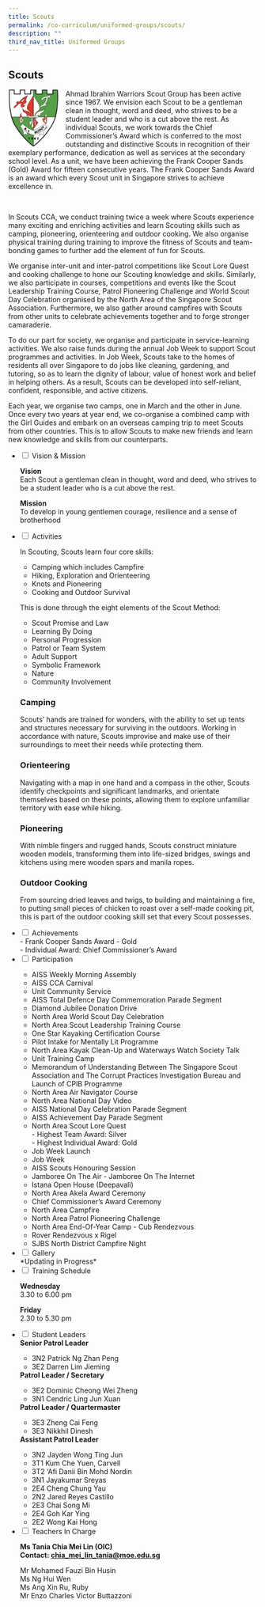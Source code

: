 ```yaml
---
title: Scouts
permalink: /co-curriculum/uniformed-groups/scouts/
description: ""
third_nav_title: Uniformed Groups
---
```

## Scouts
<img align="left" style="width:20%;margin-right:15px;" src="/images/scout%20logo.jpg">

Ahmad Ibrahim Warriors Scout Group has been active since 1967. We envision each Scout to be a gentleman clean in thought, word and deed, who strives to be a student leader and who is a cut above the rest. As individual Scouts, we work towards the Chief Commissioner’s Award which is conferred to the most outstanding and distinctive Scouts in recognition of their exemplary performance, dedication as well as services at the secondary school level. As a unit, we have been achieving the Frank Cooper Sands (Gold) Award for fifteen consecutive years. The Frank Cooper Sands Award is an award which every Scout unit in Singapore strives to achieve excellence in.

<br clear="left">

In Scouts CCA, we conduct training twice a week where Scouts experience many exciting and enriching activities and learn Scouting skills such as camping, pioneering, orienteering and outdoor cooking. We also organise physical training during training to improve the fitness of Scouts and team-bonding games to further add the element of fun for Scouts.

We organise inter-unit and inter-patrol competitions like Scout Lore Quest and cooking challenge to hone our Scouting knowledge and skills. Similarly, we also participate in courses, competitions and events like the Scout Leadership Training Course, Patrol Pioneering Challenge and World Scout Day Celebration organised by the North Area of the Singapore Scout Association. Furthermore, we also gather around campfires with Scouts from other units to celebrate achievements together and to forge stronger camaraderie. 

To do our part for society, we organise and participate in service-learning activities. We also raise funds during the annual Job Week to support Scout programmes and activities. In Job Week, Scouts take to the homes of residents all over Singapore to do jobs like cleaning, gardening, and tutoring, so as to learn the dignity of labour, value of honest work and belief in helping others. As a result, Scouts can be developed into self-reliant, confident, responsible, and active citizens.  

Each year, we organise two camps, one in March and the other in June. Once every two years at year end, we co-organise a combined camp with the Girl Guides and embark on an overseas camping trip to meet Scouts from other countries. This is to allow Scouts to make new friends and learn new knowledge and skills from our counterparts. 
<ul class="jekyllcodex_accordion">
<li><input type="checkbox" id="accordion1"> <label for="accordion1">Vision &amp; Mission</label>
<div>
	<p><strong>Vision</strong><br>Each Scout a gentleman clean in thought, word and deed, who strives to be a student leader who is a cut above the rest.</p>
<p><strong>Mission</strong><br>To develop in young gentlemen courage, resilience and a sense of brotherhood</p>
</div>
</li>
<li><input type="checkbox" id="accordion2"> <label for="accordion2">Activities</label>
<div>
<p></p><p>In Scouting, Scouts learn four core skills:</p>
<ul>
<li>Camping which includes Campfire</li>
<li>Hiking, Exploration and Orienteering</li>
<li>Knots and Pioneering</li>
<li>Cooking and Outdoor Survival</li>
</ul>
<p>This is done through the eight elements of the Scout Method:  </p>
<ul>
<li>Scout Promise and Law</li>
<li>Learning By Doing</li>
<li>Personal Progression</li>
<li>Patrol or Team System</li>
<li>Adult Support</li>
<li>Symbolic Framework</li>
<li>Nature</li>
<li>Community Involvement</li>
</ul>
<h3 id="camping">Camping</h3>
<p>Scouts’ hands are trained for wonders, with the ability to set up tents and structures necessary for surviving in the outdoors. Working in accordance with nature, Scouts improvise and make use of their surroundings to meet their needs while protecting them.</p>
<h3 id="orienteering">Orienteering</h3>
<p>Navigating with a map in one hand and a compass in the other, Scouts identify checkpoints and significant landmarks, and orientate themselves based on these points, allowing them to explore unfamiliar territory with ease while hiking.</p>
<h3 id="orienteering">Pioneering</h3>
<p>With nimble fingers and rugged hands, Scouts construct miniature wooden models, transforming them into life-sized bridges, swings and kitchens using mere wooden spars and manila ropes.</p>
<h3 id="outdoor-cooking">Outdoor Cooking</h3>
<p>From sourcing dried leaves and twigs, to building and maintaining a fire, to putting small pieces of chicken to roast over a self-made cooking pit, this is part of the outdoor cooking skill set that every Scout possesses.</p>
</div></li><li><input type="checkbox" id="accordion3"> <label for="accordion3">Achievements</label>
<div>
- Frank Cooper Sands Award - Gold<br> - Individual Award: Chief Commissioner’s Award
</div>
</li>
<li><input type="checkbox" id="accordion4"> <label for="accordion4">Participation</label>
<div>
<ul>
<li>AISS Weekly Morning Assembly</li>
<li>AISS CCA Carnival</li>
<li>Unit Community Service</li>
<li>AISS Total Defence Day Commemoration Parade Segment</li>
<li>Diamond Jubilee Donation Drive</li>
<li>North Area World Scout Day Celebration&nbsp;</li>
<li>North Area Scout Leadership Training Course</li>
<li>One Star Kayaking Certification Course</li>
<li>Pilot Intake for Mentally Lit Programme</li>
<li>North Area Kayak Clean-Up and Waterways Watch Society Talk</li>
<li>Unit Training Camp</li>
<li>Memorandum of Understanding Between The Singapore Scout Association and The Corrupt Practices Investigation Bureau and Launch of CPIB Programme&nbsp;</li>
<li>North Area Air Navigator Course</li>
<li>North Area National Day Video</li>
<li>AISS National Day Celebration Parade Segment</li>
<li>AISS Achievement Day Parade Segment</li>
<li>North Area Scout Lore Quest<br>- Highest Team Award: Silver<br>- Highest Individual Award: Gold&nbsp;</li>
<li>Job Week Launch</li>
<li>Job Week</li>
<li>AISS Scouts Honouring Session&nbsp;</li>
<li>Jamboree On The Air - Jamboree On The Internet</li>
<li>Istana Open House (Deepavali)</li>
<li>North Area Akela Award Ceremony</li>
<li>Chief Commissioner’s Award Ceremony</li>
<li>North Area Campfire</li>
<li>North Area Patrol Pioneering Challenge</li>
<li>North Area End-Of-Year Camp - Cub Rendezvous</li>
<li>Rover Rendezvous x Rigel</li>
<li>SJBS North District Campfire Night</li>
</ul>
</div>
</li>
<li><input type="checkbox" id="accordion5"> <label for="accordion5">Gallery</label>
<div>
*Updating in Progress*
</div>
</li>
<li><input type="checkbox" id="accordion6"> <label for="accordion6">Training Schedule</label>
<div>
<p><strong>Wednesday</strong><br>3.30 to 6.00 pm</p>
<p><strong>Friday</strong><br>2.30 to 5.30 pm</p>
</div>
</li>
<li><input type="checkbox" id="accordion7"> <label for="accordion7">Student Leaders</label>
<div>
	<b>Senior Patrol Leader</b><br>
<ul>
<li>3N2 Patrick Ng Zhan Peng</li>
<li>3E2 Darren Lim Jieming</li>
</ul>
<b>Patrol Leader / Secretary</b><br>
<ul>
<li>3E2 Dominic Cheong Wei Zheng</li>
<li>3N1 Cendric Ling Jun Xuan</li>
</ul>
<b>Patrol Leader / Quartermaster</b><br>
<ul>
<li>3E3 Zheng Cai Feng</li>
<li>3E3 Nikkhil Dinesh</li>
</ul>
<b>Assistant Patrol Leader</b><br>
<ul>
<li>3N2 Jayden Wong Ting Jun</li>
<li>3T1 Kum Che Yuen, Carvell</li>
<li>3T2 ‘Afi Danii Bin Mohd Nordin</li>
<li>3N1 Jayakumar Sreyas</li>
<li>2E4 Cheng Chung Yau</li>
<li>2N2 Jared Reyes Castillo</li>
<li>2E3 Chai Song Mi</li>
<li>2E4 Goh Kar Ying</li>
<li>2E2 Wong Kai Hong</li>
</ul>

</div>
</li>
<li><input type="checkbox" id="accordion8"> <label for="accordion8">Teachers In Charge</label>
<div>
<p><strong>Ms Tania Chia Mei Lin (OIC)<br></strong><strong>Contact:&nbsp;<a target="" href="mailto:chia_mei_lin_tania@moe.edu.sg">chia_mei_lin_tania@moe.edu.sg</a></strong></p>
	<p>Mr Mohamed Fauzi Bin Husin<br>Ms Ng Hui Wen<br>Ms Ang Xin Ru, Ruby<br>Mr Enzo Charles Victor Buttazzoni</p>
</div>
</li>
</ul>